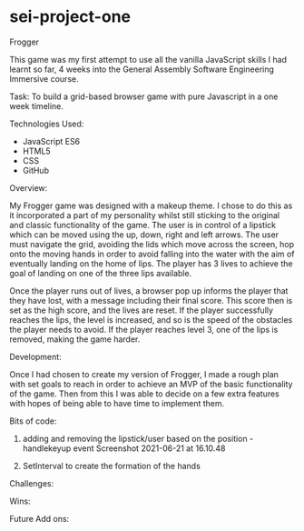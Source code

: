 # sei-project-one
Frogger 

This game was my first attempt to use all the vanilla JavaScript skills I had learnt so far, 4 weeks into the General Assembly Software Engineering Immersive course. 

Task: To build a grid-based browser game with pure Javascript in a one week timeline. 

Technologies Used:
- JavaScript ES6
- HTML5
- CSS
- GitHub 

Overview:

My Frogger game was designed with a makeup theme. 
I chose to do this as it incorporated a part of my personality whilst still sticking to the original and classic functionality of the game. 
The user is in control of a lipstick which can be moved using the up, down, right and left arrows. 
The user must navigate the grid, avoiding the lids which move across the screen, hop onto the moving hands in order to avoid falling into the water with the aim of eventually landing on the home of lips. 
The player has 3 lives to achieve the goal of landing on one of the three lips available.

Once the player runs out of lives, a browser pop up informs the player that they have lost, with a message including their final score. This score then is set as the high score, and the lives are reset. If the player successfully reaches the lips, the level is increased, and so is the speed of the obstacles the player needs to avoid. If the player reaches level 3, one of the lips is removed, making the game harder. 

Development:

Once I had chosen to create my version of Frogger, I made a rough plan with set goals to reach in order to achieve an MVP of the basic functionality of the game. Then from this I was able to decide on a few extra features with hopes of being able to have time to implement them. 

Bits of code: 

1. adding and removing the lipstick/user based on the position - handlekeyup event 
Screenshot 2021-06-21 at 16.10.48

2. SetInterval to create the formation of the hands 

Challenges:

Wins:

Future Add ons:
